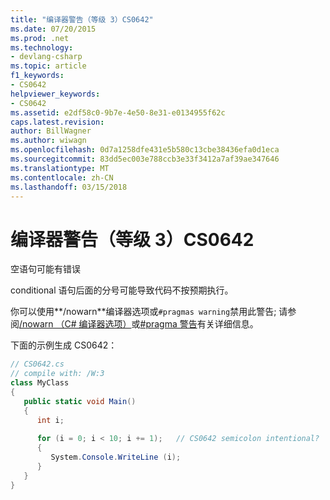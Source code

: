 ```yaml
---
title: "编译器警告（等级 3）CS0642"
ms.date: 07/20/2015
ms.prod: .net
ms.technology:
- devlang-csharp
ms.topic: article
f1_keywords:
- CS0642
helpviewer_keywords:
- CS0642
ms.assetid: e2df58c0-9b7e-4e50-8e31-e0134955f62c
caps.latest.revision: 
author: BillWagner
ms.author: wiwagn
ms.openlocfilehash: 0d7a1258dfe431e5b580c13cbe38436efa0d1eca
ms.sourcegitcommit: 83dd5ec003e788ccb3e33f3412a7af39ae347646
ms.translationtype: MT
ms.contentlocale: zh-CN
ms.lasthandoff: 03/15/2018
---
```

# <a name="compiler-warning-level-3-cs0642"></a>编译器警告（等级 3）CS0642
空语句可能有错误  
  
 conditional 语句后面的分号可能导致代码不按预期执行。  
  
 你可以使用**/nowarn**编译器选项或`#pragmas warning`禁用此警告; 请参阅[/nowarn （C# 编译器选项）](../../csharp/language-reference/compiler-options/nowarn-compiler-option.md)或[#pragma 警告](../../csharp/language-reference/preprocessor-directives/preprocessor-pragma-warning.md)有关详细信息。  
  
 下面的示例生成 CS0642：  
  
```csharp  
// CS0642.cs  
// compile with: /W:3  
class MyClass  
{  
   public static void Main()  
   {  
      int i;  
  
      for (i = 0; i < 10; i += 1);   // CS0642 semicolon intentional?  
      {  
         System.Console.WriteLine (i);  
      }  
   }  
}  
```
